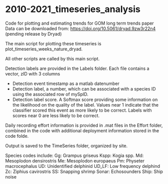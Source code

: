 # 2010-2021_timeseries_analysis
Code for plotting and estimating trends for GOM long term trends paper
Data can be downloaded from: 
https://doi.org/10.5061/dryad.9zw3r22n4 (pending release by Dryad)

The main script for plotting these timeseries is plot_timeseries_weeks_nature_dryad.

All other scripts are called by this main script.

Detection labels are provided in the Labels folder. Each file contains a vector, zID with 3 columns
- Detection event timestamp as a matlab datenumber
- Detection label, a number, which can be associated with a species ID using the associated row of mySpID.
- Detection label score. A Softmax score providing some information on the likelihood on the quality of the label. 
Values near 1 indicate that the classifier scored this event as more likely to be correct. 
Labels with scores near 0 are less likely to be correct.

Daily recording effort information is provided in .mat files in the Effort folder, combined in the code with additional deployment information stored in the code folde.

Output is saved to the TimeSeries folder, organized by site.

Species codes include:
Gg: Grampus griseus
Kspp: Kogia spp.
Md: Mesoplodon densirostris
Me: Mesoplodon europaeus
Pm: Physeter macrocephalus
UD: Unidentified delphinid
UD_LF: Low frequency delphind
Zc: Ziphius cavirostris
SS: Snapping shrimp
Sonar: Echosounders
Ship: Ship noise


